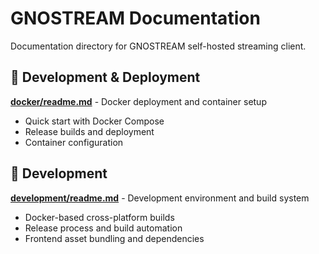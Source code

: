 # GNOSTREAM Documentation

Documentation directory for GNOSTREAM self-hosted streaming client.

## 🚀 Development & Deployment

**[docker/readme.md](docker/readme.md)** - Docker deployment and container setup

- Quick start with Docker Compose
- Release builds and deployment
- Container configuration

## 🔧 Development

**[development/readme.md](development/readme.md)** - Development environment and build system

- Docker-based cross-platform builds
- Release process and build automation
- Frontend asset bundling and dependencies

